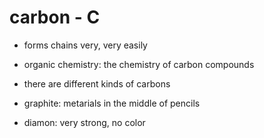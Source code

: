 # carbon - C

- forms chains very, very easily

- organic chemistry: the chemistry of carbon compounds

- there are different kinds of carbons

- graphite: metarials in the middle of pencils

- diamon: very strong, no color
